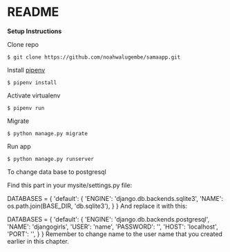 # README #

**Setup Instructions**

  Clone repo

  ```
  $ git clone https://github.com/noahwalugembe/samaapp.git
  ```

  Install [pipenv](https://pypi.org/project/pipenv/)
  ```
  $ pipenv install 
  ```
  
  Activate virtualenv  
  ```
  $ pipenv run
  ```

  Migrate
  ```
  $ python manage.py migrate
  ```
  
  Run app
  ```
  $ python manage.py runserver
  ```
  
  To change data base to postgresql
  
  Find this part in your mysite/settings.py file:

DATABASES = {
    'default': {
        'ENGINE': 'django.db.backends.sqlite3',
        'NAME': os.path.join(BASE_DIR, 'db.sqlite3'),
    }
}
And replace it with this:

DATABASES = {
    'default': {
        'ENGINE': 'django.db.backends.postgresql',
        'NAME': 'djangogirls',
        'USER': 'name',
        'PASSWORD': '',
        'HOST': 'localhost',
        'PORT': '',
    }
}
Remember to change name to the user name that you created earlier in this chapter.